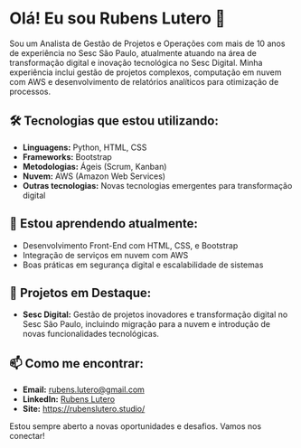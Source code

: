 # Olá! Eu sou Rubens Lutero 👋

Sou um Analista de Gestão de Projetos e Operações com mais de 10 anos de experiência no Sesc São Paulo, atualmente atuando na área de transformação digital e inovação tecnológica no Sesc Digital. Minha experiência inclui gestão de projetos complexos, computação em nuvem com AWS e desenvolvimento de relatórios analíticos para otimização de processos.

## 🛠️ Tecnologias que estou utilizando:

- **Linguagens:** Python, HTML, CSS
- **Frameworks:** Bootstrap
- **Metodologias:** Ágeis (Scrum, Kanban)
- **Nuvem:** AWS (Amazon Web Services)
- **Outras tecnologias:** Novas tecnologias emergentes para transformação digital

## 🌱 Estou aprendendo atualmente:

- Desenvolvimento Front-End com HTML, CSS, e Bootstrap
- Integração de serviços em nuvem com AWS
- Boas práticas em segurança digital e escalabilidade de sistemas

## 🚀 Projetos em Destaque:

- **Sesc Digital:** Gestão de projetos inovadores e transformação digital no Sesc São Paulo, incluindo migração para a nuvem e introdução de novas funcionalidades tecnológicas.

## 📫 Como me encontrar:

- **Email:** rubens.lutero@gmail.com
- **LinkedIn:** [Rubens Lutero](https://www.linkedin.com/in/rubens-lutero)
- **Site:** https://rubenslutero.studio/

Estou sempre aberto a novas oportunidades e desafios. Vamos nos conectar!
